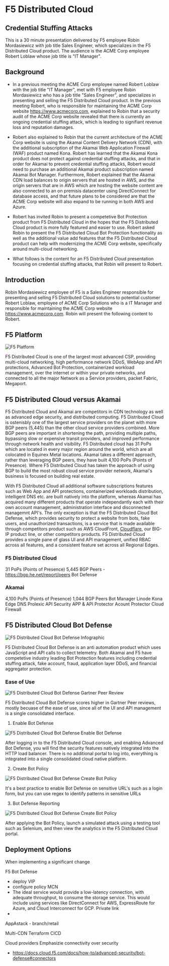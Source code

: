 # F5 Distributed Cloud

## Credential Stuffing Attacks

This is a 30 minute presentation delivered by F5 employee Robin Mordasiewicz with job title Sales Engineer, which specializes in the F5 Distributed Cloud product. The audience is the ACME Corp employee Robert Loblaw whose job title is "IT Manager".

## Background

* In a previous meeting the ACME Corp employee named Robert Loblaw with the job title "IT Manager", met with F5 employee Robin Mordasiewicz who has a job title "Sales Engineer", and specializes in presenting and selling the F5 Distributed Cloud product. In the previous meeting Robert, who is responsible for maintaining the ACME Corp website https://www.acmecorp.com, explained to Robin that a security audit of the ACME Corp website revealed that there is currently an ongoing credential stuffing attack, which is leading to signifiant revenue loss and reputation damages.

* Robert also explained to Robin that the current architecture of the ACME Corp website is using the Akamai Content Delivery Network (CDN), with the additional subscription of the Akamai Web Application Firewall (WAF) product named Kona. Robert has learned that the Akamai Kona product does not protect against credential stuffing attacks, and that in order for Akamai to prevent credential stuffing attacks, Robert would need to purchase an additional Akamai product subscription named Akamai Bot Manager. Furthermore, Robert explained that the Akamai CDN load balances to origin servers that are hosted in AWS, and the origin servers that are in AWS which are hosting the website content are also connected to an on premisis datacenter using DirectConnect for database access, and that future plans to be considered are that the ACME Corp website will also expand to be running in both AWS and Azure.

* Robert has invited Robin to present a competetive Bot Protection product from F5 Distributed Cloud in the hopes that the F5 Distributed Cloud product is more fully featured and easier to use. Robert asked Robin to present the F5 Distributed Cloud Bot Protection functionality as well as the additional value add features that the F5 Distributed Cloud product can help with modernizing the ACME Corp website, specifically around multi-cloud networking.

* What follows is the content for an F5 Distributed Cloud presentation focusing on credential stuffing attacks, that Robin will present to Robert.

## Introduction

Robin Mordasiewicz employee of F5 is a Sales Engineer responsible for presenting and selling F5 Distributed Cloud solutions to potential customer Robert Loblaw, employee of ACME Corp Solutions who is a IT Manager and responsible for maintaining the ACME Corp website https://www.acmecorp.com. Robin will present the following content to Robert.

## F5 Platform

![F5 Platform](./images/f5-distributed-cloud-diagram.png)

F5 Distributed Cloud is one of the largest most advanced CSP, providing multi-cloud networking, high performance network DDoS, WebApp and API protections, Advanced Bot Protection, containerized workload management, over the internet or within your private networks, and connected to all the major Network as a Service providers, packet Fabric, Megaport.

## F5 Distributed Cloud versus Akamai

F5 Distributed Cloud and Akamai are competitors in CDN technology as well as advanced edge security, and distributed computing. F5 Distributed Cloud is ostenisbly one of the largest service providers on the planet with more BGP peers (5,445) than the other cloud service providers combined. More BGP peers are important in shortening the path, providing multiple paths, bypassing slow or expensive transit providers, and improved performance through network health and visibility. F5 Distributed cloud has 31 PoPs which are located in every major region around the world, which are all colocated in Equinex Metal locations. Akamai takes a different approach, rather than leveraging BGP peers, they have built 4,100 PoPs (Points of Presence). Where F5 Distributed Cloud has taken the approach of using BGP to build the most robust cloud service provider network, Akamai's business is focused on building real estate.

With F5 Distributed Cloud all additional software subscriptions features such as Web App and API protections, containerized workloads distribution, intelligent DNS etc. are built natively into the platform, whereas Akamai has acquired many different products that operate independantly each with their own account management, administration interface and disconnected managemnt API's. The only exception is that the F5 Distributed Cloud Bot Defense, which provides security to protect a website from bots, fake users, and unauthorized transactions, is a service that is made available through competitors product such as AWS CloudFront, [Cloudflare](https://www.youtube.com/watch?v=eg9jke6uOLE), our BIG-IP product line, or other competitors products. F5 Distributed Cloud provides a single pane of glass UI and API management, unified RBAC across all features, and a consistent feature set across all Regional Edges.

### F5 Distributed Cloud

31 PoPs (Points of Presence)
5,445 BGP Peers - https://bgp.he.net/report/peers
Bot Defense

### Akamai

4,100 PoPs (Points of Presence)
1,044 BGP Peers
Bot Manager
Linode
Kona
Edge DNS
Prolexic
API Security
APP & API Protector
Acount Protector
Cloud Firewall

## F5 Distributed Cloud Bot Defense

![F5 Distributed Cloud Bot Defense Infographic ](./images/f5-distributed-cloud-bot-defense-infographic.png)

F5 Distributed Cloud Bot Defense is an anti automation product which uses JavaScript and API calls to collect telemetry. Both Akamai and F5 have competetive industry leading Bot Protection features including credential stuffing attack, fake account, fraud, application layer DDoS, and financial aggregator protection.

### Ease of Use

![F5 Distributed Cloud Bot Defense Gartner Peer Review](./images/gartner-peer-report.png)

F5 Distributed Cloud Bot Defense scores higher in Gartner Peer reviews, mostly becuase of the ease of use, since all of the UI and API management is a single consolidated interface.

1. Enable Bot Defense

![F5 Distributed Cloud Bot Defense Enable Bot Defense](./images/bot-protection-enable.png)

After logging in to the F5 Distributed Cloud console, and enabling Advanced Bot Defense, you will find the security features natively integrated into the HTTP load balancer. There is no additional portal to log into, everything is integrated into a single consolidated cloud native platform.

2. Create Bot Policy

![F5 Distributed Cloud Bot Defense Create Bot Policy](./images/create-policy.png)

It's a best practice to enable Bot Defense on sensitive URL's such as a login form, but you can use regex to identify patterns in sensitive URLs

3. Bot Defense Reporting

![F5 Distributed Cloud Bot Defense Create Bot Policy](./images/bot-defense-reporting.png)

After applying the Bot Policy, launch a simulated attack using a testing tool such as Selenium, and then view the analytics in the F5 Distributed Cloud portal.

## Deployment Options



When implementing a significant change


F5 Bot Defense
 - deploy VIP
 - configure policy
MCN
  -  The ideal service would provide a low-latency connection, with adequate throughput, to consume the storage service. This would include using services like DirectConnect for AWS, ExpressRoute for Azure, and Cloud Interconnect for GCP.
Private link
  -
AppAstack - branch/retail


Multi-CDN
Terraform
CICD

Cloud providers Emphasizie connectivity over security


* https://docs.cloud.f5.com/docs/how-to/advanced-security/bot-defense#connectors
